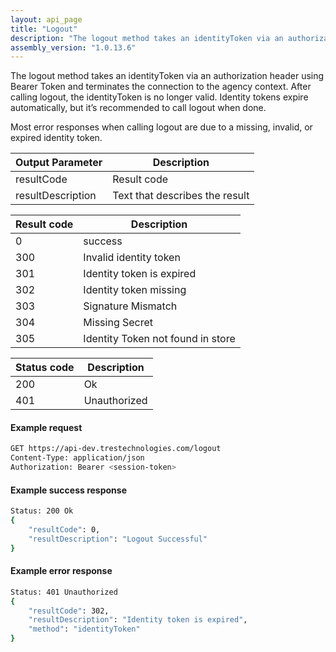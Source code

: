 ```yaml
---
layout: api_page
title: "Logout"
description: "The logout method takes an identityToken via an authorization header using Bearer Token and terminates the connection to the agency context"
assembly_version: "1.0.13.6"
---
```


The logout method takes an identityToken via an authorization header using Bearer Token and terminates the connection to the agency context.  After calling logout, the identityToken is no longer valid.  Identity tokens expire automatically, but it’s recommended to call logout when done.

Most error responses when calling logout are due to a missing, invalid, or expired identity token.

| Output Parameter | Description |
| ---------------- | ----------- |
| resultCode | Result code |
| resultDescription | Text that describes the result |

| Result code | Description |
| ----------- | ----------- |
| 0 | success |
| 300 | Invalid identity token |
| 301 | Identity token is expired |
| 302 | Identity token missing |
| 303 | Signature Mismatch |
| 304 | Missing Secret |
| 305 | Identity Token not found in store |

| Status code | Description |
| ----------- | ----------- |
| 200 | Ok |
| 401 | Unauthorized |

#### Example request
```sh
GET https://api-dev.trestechnologies.com/logout
Content-Type: application/json
Authorization: Bearer <session-token>
```

#### Example success response
```sh
Status: 200 Ok
{
    "resultCode": 0,
    "resultDescription": "Logout Successful"
}
```

#### Example error response
```sh
Status: 401 Unauthorized
{
    "resultCode": 302,
    "resultDescription": "Identity token is expired",
    "method": "identityToken"
}
```
